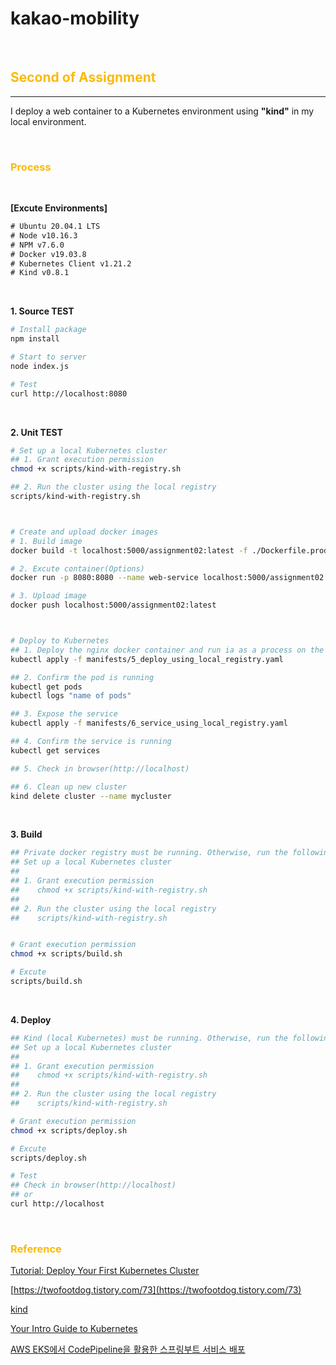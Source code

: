 # kakao-mobility

</br>

## <strong style="color: rgb(252, 186, 3);">Second of Assignment</strong>

---

I deploy a web container to a Kubernetes environment using **"kind"** in my local environment.

</br>

### <strong style="color: rgb(252, 186, 3);">Process</strong>

</br>

**[Excute Environments]**

```txt
# Ubuntu 20.04.1 LTS
# Node v10.16.3
# NPM v7.6.0
# Docker v19.03.8
# Kubernetes Client v1.21.2
# Kind v0.8.1
```

</br>

**1. Source TEST**

```bash
# Install package
npm install

# Start to server
node index.js

# Test
curl http://localhost:8080
```

</br>

**2. Unit TEST**

```bash
# Set up a local Kubernetes cluster
## 1. Grant execution permission
chmod +x scripts/kind-with-registry.sh

## 2. Run the cluster using the local registry
scripts/kind-with-registry.sh



# Create and upload docker images
# 1. Build image
docker build -t localhost:5000/assignment02:latest -f ./Dockerfile.prod .

# 2. Excute container(Options)
docker run -p 8080:8080 --name web-service localhost:5000/assignment02:latest

# 3. Upload image
docker push localhost:5000/assignment02:latest



# Deploy to Kubernetes
## 1. Deploy the nginx docker container and run ia as a process on the cluster
kubectl apply -f manifests/5_deploy_using_local_registry.yaml

## 2. Confirm the pod is running
kubectl get pods
kubectl logs "name of pods"

## 3. Expose the service
kubectl apply -f manifests/6_service_using_local_registry.yaml

## 4. Confirm the service is running
kubectl get services

## 5. Check in browser(http://localhost)

## 6. Clean up new cluster
kind delete cluster --name mycluster
```

</br>

**3. Build**

```bash
## Private docker registry must be running. Otherwise, run the following command first.
## Set up a local Kubernetes cluster
##
## 1. Grant execution permission
##    chmod +x scripts/kind-with-registry.sh
##
## 2. Run the cluster using the local registry
##    scripts/kind-with-registry.sh


# Grant execution permission
chmod +x scripts/build.sh

# Excute
scripts/build.sh
```

</br>

**4. Deploy**

```bash
## Kind (local Kubernetes) must be running. Otherwise, run the following command first.
## Set up a local Kubernetes cluster
##
## 1. Grant execution permission
##    chmod +x scripts/kind-with-registry.sh
##
## 2. Run the cluster using the local registry
##    scripts/kind-with-registry.sh

# Grant execution permission
chmod +x scripts/deploy.sh

# Excute
scripts/deploy.sh

# Test
## Check in browser(http://localhost)
## or 
curl http://localhost
```

</br>

### <strong style="color: rgb(252, 186, 3);">Reference</strong>

[Tutorial: Deploy Your First Kubernetes Cluster](https://www.appvia.io/blog/tutorial-deploy-kubernetes-cluster#174e18c2-f22e-49fc-b5f3-2ffd2acc489e)

[https://twofootdog.tistory.com/73](https://twofootdog.tistory.com/73)

[kind](https://kind.sigs.k8s.io/)

[Your Intro Guide to Kubernetes](https://www.appvia.io/blog/intro-guide-to-kubernetes)

[AWS EKS에서 CodePipeline을 활용한 스프링부트 서비스 배포](https://twofootdog.tistory.com/73)